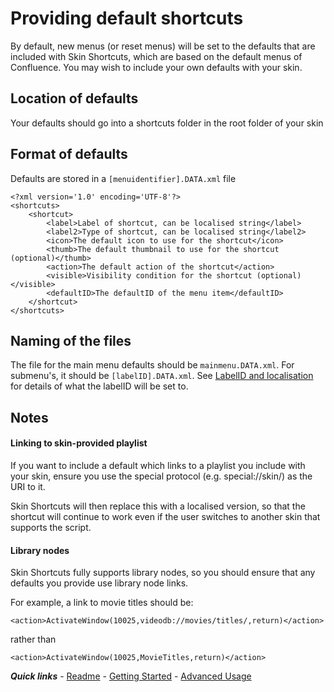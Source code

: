 # Providing default shortcuts

By default, new menus (or reset menus) will be set to the defaults that are included with Skin Shortcuts, which are based on the default menus of Confluence. You may wish to include your own defaults with your skin.

## Location of defaults

Your defaults should go into a shortcuts folder in the root folder of your skin

## Format of defaults

Defaults are stored in a `[menuidentifier].DATA.xml` file

```
<?xml version='1.0' encoding='UTF-8'?>
<shortcuts>
	<shortcut>
		<label>Label of shortcut, can be localised string</label>
		<label2>Type of shortcut, can be localised string</label2>
		<icon>The default icon to use for the shortcut</icon>
		<thumb>The default thumbnail to use for the shortcut (optional)</thumb>
		<action>The default action of the shortcut</action>
		<visible>Visibility condition for the shortcut (optional)</visible>
		<defaultID>The defaultID of the menu item</defaultID>
	</shortcut>
</shortcuts>
```

## Naming of the files

The file for the main menu defaults should be `mainmenu.DATA.xml`. For submenu's, it should be `[labelID].DATA.xml`. See [LabelID and localisation](./labelID%20and%20Localisation.md) for details of what the labelID will be set to.

## Notes

#### Linking to skin-provided playlist

If you want to include a default which links to a playlist you include with your skin, ensure you use the special protocol (e.g. special://skin/) as the URI to it.

Skin Shortcuts will then replace this with a localised version, so that the shortcut will continue to work even if the user switches to another skin that supports the script.

#### Library nodes

Skin Shortcuts fully supports library nodes, so you should ensure that any defaults you provide use library node links.

For example, a link to movie titles should be:

`<action>ActivateWindow(10025,videodb://movies/titles/,return)</action>`

rather than

`<action>ActivateWindow(10025,MovieTitles,return)</action>`

***Quick links*** - [Readme](../../README.md) - [Getting Started](./started/Getting%20Started.md) - [Advanced Usage](./advanced/Advanced%20Usage.md)